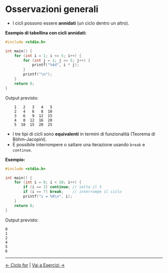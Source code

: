 # Osservazioni generali

- I cicli possono essere **annidati** (un ciclo dentro un altro).

**Esempio di tabellina con cicli annidati:**
```c
#include <stdio.h>

int main() {
    for (int i = 1; i <= 5; i++) {
        for (int j = 1; j <= 5; j++) {
            printf("%4d", i * j);
        }
        printf("\n");
    }
    return 0;
}
```
Output previsto:
```
    1   2   3   4   5
    2   4   6   8  10
    3   6   9  12  15
    4   8  12  16  20
    5  10  15  20  25
```

- I tre tipi di cicli sono **equivalenti** in termini di funzionalità (Teorema di Böhm-Jacopini).
- È possibile interrompere o saltare una iterazione usando `break` e `continue`.

**Esempio:**
```c
#include <stdio.h>

int main() {
    for (int i = 0; i < 10; i++) {
        if (i == 3) continue; // salta il 3
        if (i == 7) break;    // interrompe il ciclo
        printf("i = %d\n", i);
    }
    return 0;
}
```
Output previsto:
```
0
1
2
4
5
6
```

---

[← Ciclo for](for.md) | [Vai a Esercizi →](esercizi.md)
